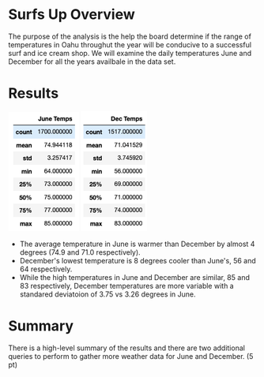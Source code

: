 # Surfs Up Overview

The purpose of the analysis is the help the board determine if the range of temperatures in Oahu throughut the year will be conducive to a successful surf and ice cream shop.  We will examine the daily temperatures June and December for all the years availbale in the data set.

# Results
![June](/Resources/JuneTemps.png)  ![Dec](/Resources/DecTemps.png)<br>

- The average temperature in June is warmer than December by almost 4 degrees (74.9 and 71.0 respectively).
- December's lowest temperature is 8 degrees cooler than June's, 56 and 64 respectively.
- While the high temperatures in June and December are similar, 85 and 83 respectively, December temperatures are more variable with a standared deviatoion of 3.75 vs 3.26 degrees in June.

# Summary
 
There is a high-level summary of the results and there are two additional queries to perform to gather more weather data for June and December. (5 pt)
